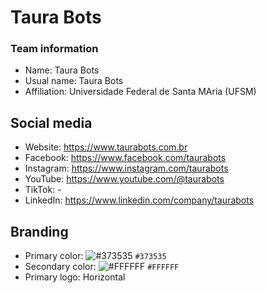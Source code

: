 # Taura Bots
### Team information
- Name: Taura Bots
- Usual name: Taura Bots
- Affiliation: Universidade Federal de Santa MAria (UFSM)

## Social media
- Website: https://www.taurabots.com.br
- Facebook: https://www.facebook.com/taurabots
- Instagram: https://www.instagram.com/taurabots
- YouTube: https://www.youtube.com/@taurabots
- TikTok: -
- LinkedIn: https://www.linkedin.com/company/taurabots

## Branding
- Primary color: ![#373535](https://placehold.co/15x15/373535/373535.png) `#373535`
- Secondary color: ![#FFFFFF](https://placehold.co/15x15/FFFFFF/FFFFFF.png) `#FFFFFF` 
- Primary logo: Horizontal

